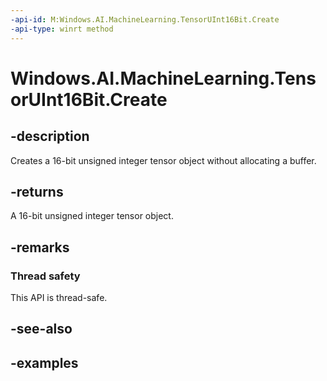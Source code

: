 ```yaml
---
-api-id: M:Windows.AI.MachineLearning.TensorUInt16Bit.Create
-api-type: winrt method
---
```


<!-- Method syntax.
public TensorUInt16Bit TensorUInt16Bit.Create()
-->

# Windows.AI.MachineLearning.TensorUInt16Bit.Create

## -description
Creates a 16-bit unsigned integer tensor object without allocating a buffer.

## -returns
A 16-bit unsigned integer tensor object.

## -remarks

### Thread safety
This API is thread-safe.

## -see-also

## -examples
